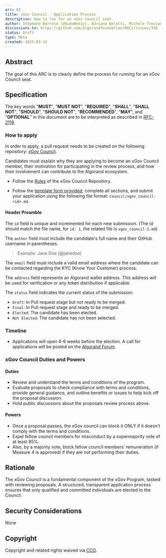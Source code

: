 ```yaml
---
arc: 83
title: xGov Council - Application Process
description: How to run for an xGov Council seat.
author: Stéphane Barroso (@SudoWeezy), Adriana Belotti, Michele Treccani
discussions-to: https://github.com/algorandfoundation/ARCs/issues/338
status: Draft
type: Meta
created: 2025-03-12
---
```


## Abstract

The goal of this ARC is to clearly define the process for running for an xGov Council seat.

## Specification

The key words "**MUST**", "**MUST NOT**", "**REQUIRED**", "**SHALL**", "**SHALL NOT**", "**SHOULD**", "**SHOULD NOT**", "**RECOMMENDED**", "**MAY**", and "**OPTIONAL**" in this document are to be interpreted as described in <a href="https://www.ietf.org/rfc/rfc2119.txt">RFC-2119</a>.

### How to apply

In order to apply, a pull request needs to be created on the following repository: <a href="https://github.com/algorandfoundation/xGov">xGov Council</a>.

Candidates must explain why they are applying to become an xGov Council member, their motivation for participating in the review process, and how their involvement can contribute to the Algorand ecosystem.

- Follow the <a href="https://github.com/algorandfoundation/xGov/blob/main/README.md">Rules</a> of the xGov Council Repository.

- Follow the [template form provided](../assets/arc-0083/TemplateForm.md), complete all sections, and submit your application using the following file format: `Council/xgov_council-<id>.md`.

#### Header Preamble

The `id` field is unique and incremented for each new submission. (The id should match the file name, for `id: 1`, the related file is `xgov_council-1.md`)

The `author` field must include the candidate's full name and their GitHub username in parentheses.
> Example: Jane Doe (@janedoe)

The `email` field must include a valid email address where the candidate can be contacted regarding the KYC (Know Your Customer) process.

The `address` field represents an Algorand wallet address. This address will be used for verification or any token distribution if applicable.

The `status` field indicates the current status of the submission:
- `Draft`: In Pull request stage but not ready to be merged.
- `Final`: In Pull request stage and ready to be merged.
- `Elected`: The candidate has been elected.
- `Not Elected`: The candidate has not been selected.

### Timeline
- Applications will open 4-6 weeks before the election. A call for applications will be posted on the <a href="https://forum.algorand.org/">Algorand Forum</a>.

### xGov Council Duties and Powers

#### Duties

- Review and understand the terms and conditions of the program.
- Evaluate proposals to check compliance with terms and conditions, provide general guidance, and outline benefits or issues to help kick off the proposal discussion.
- Hold public discussions about the proposals review process above.

#### Powers

- Once a proposal passes, the xGov council can block it ONLY if it doesn’t comply with the terms and conditions.
- Expel fellow council members for misconduct by a supermajority vote of at least 85%.
- Also, by a majority vote, block fellow council members’ remuneration (if Measure 4 is approved) if they are not performing their duties.

## Rationale

The xGov Council is a fundamental component of the xGov Program, tasked with reviewing proposals.
A structured, transparent application process ensures that only qualified and committed individuals are elected to the Council.

## Security Considerations

None

## Copyright

Copyright and related rights waived via <a href="https://creativecommons.org/publicdomain/zero/1.0/">CCO</a>.
